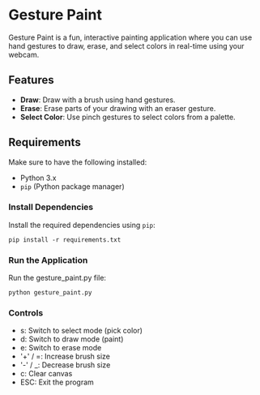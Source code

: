 # Gesture Paint
Gesture Paint is a fun, interactive painting application where you can use hand gestures to draw, erase, and select colors in real-time using your webcam.

## Features

- **Draw**: Draw with a brush using hand gestures.
- **Erase**: Erase parts of your drawing with an eraser gesture.
- **Select Color**: Use pinch gestures to select colors from a palette.

## Requirements

Make sure to have the following installed:

- Python 3.x
- `pip` (Python package manager)

### Install Dependencies

Install the required dependencies using `pip`:

```
pip install -r requirements.txt
```

### Run the Application
Run the gesture_paint.py file:
```
python gesture_paint.py
```

### Controls
- s: Switch to select mode (pick color)
- d: Switch to draw mode (paint)
- e: Switch to erase mode
- '+' / =: Increase brush size
- '-' / _: Decrease brush size
- c: Clear canvas
- ESC: Exit the program